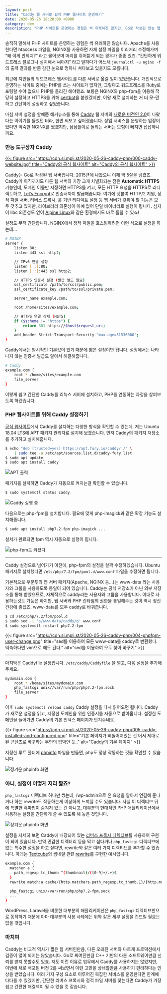```yaml
---
layout: post
title: "Caddy 웹 서버로 쉽게 PHP 웹사이트 운영하기"
date: 2020-05-26 18:20:00 +0900
category: dev
description: "PHP 사이트를 운영하는 경험은 썩 유쾌하진 않지만, Go로 작성된 만능 웹 서버인 Caddy와 함께라면 견딜만 할지도 모릅니다."
---
```


솔직히 말해서 PHP 사이트를 운영하는 경험은 썩 유쾌하진 않습니다. Apache를 사용한다면 htaccess 파일을, NGINX를 사용하면 자체 설정 파일을 이리저리 수정해가며 “왜 이게 안되지?” 라고 물어보며 머리를 쥐어뜯게 되는 경우가 종종 있죠. “간단하게 워드프레스 블로그나 설치해서 써야지” 라고 말하다가 어느새 `journalctl -u nginx -f` 의 출력 결과를 반쯤 감긴 눈으로 멍하니 쳐다보고 있을지도 모릅니다.

최근에 지인들의 워드프레스 웹사이트를 다른 서버로 옮길 일이 있었습니다. 개인적으로 운영하는 사이트 중에는 PHP를 쓰는 사이트가 없지만, 그렇다고 워드프레스를 Ruby로 포팅할 수야 없으니 PHP를 돌리긴 해야했죠. 보통은 NGINX와 php-fpm을 이용해 적당히 설정하고 HTTPS를 위해 [certbot](https://certbot.eff.org)을 붙였겠지만, 이왕 새로 설치하는 거 더 모-던하고 간단하게 설정하고 싶었습니다.

마침 서버 설정을 할때쯤 해커뉴스를 통해 [Caddy](https://caddyserver.com) 웹 서버의 [새로운 버전인 2.0](https://github.com/caddyserver/caddy/releases/tag/v2.0.0)이 나왔다는 이야기를 들었던 터라, 한번 써보고 싶어졌습니다. 상업 서비스를 운영하는 입장이었다면 익숙한 NGINX를 썼겠지만, 심심풀이로 돌리는 서버는 모험이 빠지면 섭섭하니까요.


### 만능 도구상자 Caddy


[{{< figure src="https://cdn.si.mpli.st/2020-05-26-caddy-php/000-caddy-website.jpg" title="Caddy의 공식 웹사이트" alt="Caddy의 공식 웹사이트" >}}](https://caddyserver.com)

Caddy는 Go로 작성된 웹 서버입니다. 2015년에 나왔으니 이제 막 5살을 넘겼죠. Caddy가 아직까지도 다른 웹 서버와 가장 크게 차별화되는 점은 **Automatic HTTPS** 기능인데, 도메인 이름만 지정하면 HTTPS를 켜고, 모든 HTTP 요청을 HTTPS로 리디렉트하고, [Let’s Encrypt](https://letsencrypt.org)로 인증서까지 발급해줍니다. 여기에 덧붙여 HTTP/2 지원, 정적 파일 서버, 리버스 프록시, 룰 기반 리디렉트 설정 등 웹 서버가 갖춰야 할 기능은 모두 갖추고 있지만, 라이브러리 의존성이 아예 없어 단일 바이너리로 실행이 됩니다. 심지어 libc 의존성도 없어 [Alpine Linux](https://alpinelinux.org)와 같은 환경에서도 바로 돌릴 수 있죠!

설정도 무척 간단합니다. NGINX에서 정적 파일을 호스팅하려면 이런 식으로 설정을 하는데…

```bash
# NGINX
server {
	listen 80;
	listen 443 ssl http2;

	// IPv6 연결 설정
	listen [::]:80;
	listen [::]:443 ssl http2;

	// HTTPS 인증서 설정 (발급 별도 필요)
	ssl_certificate /path/to/ssl/public.pem;
	ssl_certificate_key /path/to/ssl/private.pem;

	server_name example.com;

	root /home/sites/example.com;

	// HTTPS 연결 강제 (HSTS)
	if ($scheme != "https") {
		return 301 https://$host$request_uri;
	}
	add_header Strict-Transport-Security "max-age=31536000";
}
```

Caddy에서는 암시적인 기본값이 있기 때문에 짧은 설정이면 됩니다. 설정에서는 나타나지 않는 인증서 발급도 알아서 해결해줍니다.

```bash
# Caddy
example.com {
	root * /home/sites/example.com
	file_server
}
```

이렇게 쉽고 간단한 Caddy를 리눅스 서버에 설치하고, PHP를 연동하는 과정을 살펴보도록 하겠습니다.


### PHP 웹사이트를 위해 Caddy 설정하기

[공식 웹사이트](https://caddyserver.com/docs/download)에서 Caddy를 설치하는 다양한 방식을 확인할 수 있는데, 저는 Ubuntu 18.04 LTS에 APT 패키지 관리자로 설치해 보겠습니다. 먼저 Caddy의 패키지 저장소를 추가하고 설치해줍니다.

```bash
$ echo "deb [trusted=yes] https://apt.fury.io/caddy/ /" \
    | sudo tee -a /etc/apt/sources.list.d/caddy-fury.list
$ sudo apt update
$ sudo apt install caddy
```

![APT 출력](https://cdn.si.mpli.st/2020-05-26-caddy-php/001-caddy-install.png)

패키지를 설치하면 Caddy가 자동으로 켜지는걸 확인할 수 있습니다.

```bash
$ sudo systemctl status caddy
```

![Caddy 실행 중](https://cdn.si.mpli.st/2020-05-26-caddy-php/002-caddy-systemctl.png)

다음으로는 php-fpm을 설치합니다. 필요에 맞게 php-imagick과 같은 확장 기능도 설치해줍니다.

```bash
$ sudo apt install php7.2-fpm php-imagick ...
```

설치가 완료되면 fpm 역시 자동으로 실행이 됩니다.

![php-fpm도 켜졌다.](https://cdn.si.mpli.st/2020-05-26-caddy-php/003-phpfpm-systemctl.png)

----

Caddy 설정으로 넘어가기 이전에, php-fpm의 설정을 살짝 수정하겠습니다. Ubuntu 패키지로 설치했다면 `/etc/php/7.2/fpm/pool.d/www.conf` 파일을 수정하면 됩니다.

기본적으로 우분투의 웹 서버 패키지(Apache, NGINX 등…)는 www-data 라는 사용자와 그룹을 사용하도록 통일이 되어 있습니다. Caddy는 공식 저장소가 아닌 외부 저장소를 통해 받았으므로, 자체적으로 caddy라는 사용자와 그룹을 사용합니다. 이대로 사용하는것도 가능은 하지만, 웹 서버와 PHP 런타임의 권한을 통일해주는 것이 역시 정신건강에 좋겠죠. www-data를 모두 caddy로 바꿔줍니다.

```bash
$ cd /etc/php/7.2/fpm/pool.d
$ sudo sed -i 's/www-data/caddy/g' www.conf
$ sudo systemctl restart php7.2-fpm
```

{{< figure src="https://cdn.si.mpli.st/2020-05-26-caddy-php/004-phpfpm-user-change.png" title="sed를 이용하여 모든 www-data를 caddy로 변환했다. 익숙하다면 vim으로 해도 된다." alt="sed를 이용하여 모두 찾아 바꾸기" >}}

----

마지막은 Caddyfile 설정입니다. `/etc/caddy/Caddyfile` 을 열고, 다음 설정을 추가해주세요.

```bash
mydomain.com {
	root * /home/sites/mydomain.com
	php_fastcgi unix//var/run/php/php7.2-fpm.sock
	file_server
}
```

이후 `sudo systemctl reload caddy` Caddy 설정을 다시 읽어오면 됩니다. Caddy가 새로운 설정을 읽고, 지정한 도메인을 위한 인증서를 자동으로 받아옵니다. 설정한 도메인을 들어가면 Caddy의 기본 인덱스 페이지가 반겨주네요.

{{< figure src="https://cdn.si.mpli.st/2020-05-26-caddy-php/005-caddy-installed-and-configured.png" title="기본 페이지가 삐뚤어져있는 건 어서 제대로 된 콘텐츠로 바꾸라는 무언의 압박인 듯.." alt="Caddy의 기본 페이지" >}}

지정한 루트 폴더에 [phpinfo](https://www.php.net/manual/en/function.phpinfo.php) 파일을 만들면, php도 정상 작동하는 것을 확인할 수 있습니다.

![정겨운 phpinfo 화면](https://cdn.si.mpli.st/2020-05-26-caddy-php/006-phpinfo.png)


### 아니, 설정이 어떻게 저리 짧죠?

`php_fastcgi` 디렉티브 하나만 썼는데, /wp-admin으로 온 요청을 알아서 연결해 준다거나 하는 rewrite도 작동하는게 이상하게 느껴질 수도 있습니다. 사실 이 디렉티브 뒤에 특별한 흑마법이 숨겨져 있는 건 아니고, 대부분의 현대적인 PHP 애플리케이션에서 사용하는 설정을 간단하게 쓸 수 있도록 해 놓은 것입니다.


![정겨운 phpinfo 화면](https://cdn.si.mpli.st/2020-05-26-caddy-php/007-caddy-php-fastcgi-directive.png)

설정을 자세히 보면 Caddy에 내장되어 있는 [리버스 프록시 디렉티브](https://caddyserver.com/docs/caddyfile/directives/reverse_proxy)를 사용하여 구현이 되어 있습니다. 만약 민감한 디렉터리 등을 막고 싶다거나 `php_fastcgi` 디렉티브에 없는 특수한 설정을 하고 싶다면, rewrite와 같은 여러 가지 디렉티브를 추가할 수 있습니다. 아래는 [Textcube](http://www.textcube.org)의 썸네일 관련 [rewrite](https://github.com/Needlworks/Textcube/blob/master/README.md#server-configuration)를 구현한 예시입니다.

```bash
example.com {
  matcher a {
    path_regexp tc_thumb ^(thumbnail)/([0-9]+/.+)$
  }
  rewrite match:a cache/{http.matchers.path_regexp.tc_thumb.1}/{http.matchers.path_regexp.tc_thumb.2}

  php_fastcgi unix//var/run/php/php7.2-fpm.sock
  ...
}
```

WordPress, Laravel을 비롯한 대부분의 애플리케이션은 `php_fastcgi` 디렉티브만으로 동작하기 때문에 아마 대부분의 사용 사례에는 위와 같은 세부 설정을 건드릴 필요는 없을 것입니다.


### 마치며

Caddy는 비교적 역사가 짧은 웹 서버인만큼, 다른 오래된 서버와 다르게 프로덕션에서 검증이 많이 되지는 않았습니다. Go로 짜여진만큼 C++ 기반의 다른 소프트웨어만큼 신뢰를 받지 못할수도 있죠. 저도 이런 이유로 업무에서 Caddy를 사용하지는 않았지만, 이번에 새로 배포된 버전 2를 써보면서 이런 고민을 상쇄할만큼 사용하기 편리하다는 인상을 받았습니다. 여러 가지 구성 요소로 이루어진 복잡한 서비스를 운영한다면 한계에 다다를 수 있겠지만, 간단한 리버스 프록시와 정적 파일 서버를 찾는다면 Caddy가 가장 쉽고 간편한 해결책이 될 수 있을 것 같습니다.

